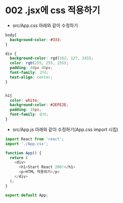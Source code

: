 # 002 .jsx에 css 적용하기

- src/App.css 아래와 같이 수정하기


```css
body{
  background-color: #333;
}

div {
  background-color: rgd(162, 127, 243);
  color: rgb(255, 255, 255);
  padding: 40px 40px;
  font-family: 고딕;
  text-align: center;
}


h1{
  color: white;
  background-color: #2EFE2E;
  padding: 10px;
  font-family: 궁서;
}
```

- src/App.js 아래와 같이 수정하기(App.css import 시킴)


```js
import React from 'react';
import './App.css';

function App() {
  return (
    <div>
      <h1>Start React 200!</h1>
      <p>HTML 적용하기</p>
    </div>
  );
}

export default App;
```